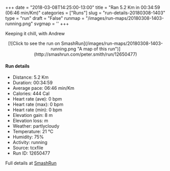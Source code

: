 +++
date = "2018-03-08T14:25:00-13:00"
title = "Ran 5.2 Km in 00:34:59 (06:46 min/Km)"
categories = ["Runs"]
slug = "run-details-20180308-1403"
type = "run"
draft = "False"
runmap = "/images/run-maps/20180308-1403-running.png"
svgmap = '<polyline points="0 57, 1 57, 1 58, 2 64, 3 65, 3 65, 4 64, 5 63, 7 62, 14 55, 19 49, 20 49, 21 48, 21 47, 22 47, 25 46, 31 42, 36 41, 38 41, 39 42, 43 43, 45 45, 47 45, 51 41, 53 40, 54 39, 54 36, 54 36, 56 35, 58 35, 65 35, 82 36, 86 37, 91 39, 96 43, 100 47, 99 46, 95 42, 92 40, 89 38, 85 37, 82 36, 73 36, 65 35, 53 36, 53 36, 53 38, 52 40, 49 42, 47 44, 45 44, 39 41, 37 40, 31 41, 29 42, 26 44, 23 45, 20 47, 19 48, 18 49, 17 51, 14 54">'
+++

Keeping it chill, with Andrew

<!--more-->

<center>
[![Click to see the run on SmashRun](/images/run-maps/20180308-1403-running.png "A map of this run")](http://smashrun.com/peter.smith/run/12650477)
</center>

#### Run details

* Distance: 5.2 Km
* Duration: 00:34:59
* Average pace: 06:46 min/Km
* Calories: 444 Cal
* Heart rate (ave): 0 bpm
* Heart rate (max): 0 bpm
* Heart rate (min): 0 bpm
* Elevation gain: 8 m
* Elevation loss:  m
* Weather: partlycloudy
* Temperature: 21 &deg;C
* Humidity: 75%
* Activity: running
* Source: tcxfile
* Run ID: 12650477

Full details at [SmashRun](http://smashrun.com/peter.smith/run/12650477)